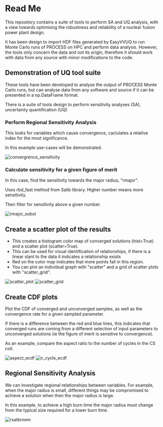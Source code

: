 # Read Me

This repository contains a suite of tools to perform SA and UQ analysis, with a view towards optimising the robustness and reliability of a nuclear fusion power plant design.

It has been design to import HDF files generated by EasyVVUQ to run Monte Carlo runs of PROCESS on HPC and perform data analysis. However, the tools only concern the data and not its origin, therefore it should work with data from any source with minor modifications to the code.

## Demonstration of UQ tool suite

These tools have been developed to analyse the output of PROCESS Monte Carlo runs, but can analyse data from any software and source if it can be presented in a np.DataFrame format.

There is a suite of tools design to perform sensitivity analyses (SA), uncertainty quantification (UQ)

### Perform Regional Sensitivity Analysis
This looks for variables which cause convergence, caclulates a relative index for the most significance. 

In this example use-cases will be demonstrated.

![convergrence_sensitivity](<https://github.com/ym1906/uq-sa-fusion-design/blob/main/examples/plots/Input%20Parameters%20Influencing%20Convergence_plot.png>)

### Calculate sensitivity for a given figure of merit
In this case, find the sensitivity towards the major radius, "rmajor". 

Uses rbd_fast method from Salib library. Higher number means more sensitivity.

Then filter for sensitivity above a given number.

![rmajor_sobol](https://github.com/ym1906/uq-sa-fusion-design/blob/main/examples/plots/Sobol%20Indices%20for%20Major%20Radius_plot.png)

## Create a scatter plot of the results

- This creates a histogram color map of converged solutions (hist=True) and a scatter plot (scatter=True). 
- This can be used for visual identification of relationships, if there is a linear slant to the data it indicates a relationship exists
- Red on the color map indicates that more points fall in this region.
- You can plot an individual graph with "scatter" and a grid of scatter plots with "scatter_grid".

 ![scatter_plot](https://github.com/ym1906/uq-sa-fusion-design/blob/main/examples/plots/tbrnmnrmajor-plot.png)
 ![scatter_grid](https://github.com/ym1906/uq-sa-fusion-design/blob/main/examples/plots/scatter_gird.png)

## Create CDF plots
Plot the CDF of converged and unconverged samples, as well as the convergence rate for a given sampled parameter.

If there is a difference between the red and blue lines, this indicates that converged runs are coming from a different selection of input parameters to unconverged solutions (ie the figure of merit is sensitive to convergence).

As an example, compare the aspect ratio to the number of cycles in the CS coil.

![aspect_ecdf](https://github.com/ym1906/uq-sa-fusion-design/blob/main/examples/plots/aspect-ecdf-plot.png)
![n_cycle_ecdf](https://github.com/ym1906/uq-sa-fusion-design/blob/main/examples/plots/n_cycle_min-ecdf-plot.png)

## Regional Sensitivity Analysis 

We can investigate regional relationships between variables. For example, when the major radius is small, different things may be compromised to achieve a solution when then the major radius is large.

In this example, to achieve a high burn time the major radius must change from the typical size required for a lower burn time.

![rsatbrnmn](https://github.com/ym1906/uq-sa-fusion-design/blob/main/examples/plots/tbrnmn-rsa-plot.png)
